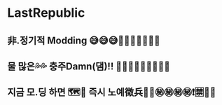 # LastRepublic
## 非.정기적 Modding 😅😅😅🥵🥵🥵🥵💦💦💦 
## 물 많은💦💦 충주Damn(댐)!! 🧱🧱🧱🧱⛵⛵⚓🛟🛟
## 지금 모.딩 하면 🗺️🧭 즉시 노예徴兵🎌🎌㊙️㊙️㊙️㊙️❗🈲💯💯 